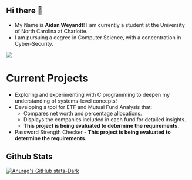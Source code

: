 ## Hi there 👋
 - My Name is **Aidan Weyandt**! I am currently a student at the University of North Carolina at Charlotte.
 - I am pursuing a degree in Computer Science, with a concentration in Cyber-Security.

![](https://komarev.com/ghpvc/?username=aweyandt)

# Current Projects
 - Exploring and experimenting with C programming to deepen my understanding of systems-level concepts!
 - Developing a tool for ETF and Mutual Fund Analysis that:
   - Compares net worth and percentage allocations.
   -  Displays the companies included in each fund for detailed insights.
    -  **This project is being evaluated to determine the requirements.**
 - Password Strength Checker - **This project is being evaluated to determine the requirements.**

## Github Stats
[![Anurag's GitHub stats-Dark](https://github-readme-stats.vercel.app/api?username=aweyandt&hide=prs,issues&theme=dark#gh-dark-mode-only)](https://github.com/aweyandt/github-readme-stats#gh-dark-mode-only)

